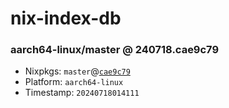 # nix-index-db
### aarch64-linux/master @ 240718.cae9c79
- Nixpkgs: `master`@[`cae9c79`](https://github.com/NixOS/nixpkgs/commit/cae9c799cae2a3b55bbe8060df702f1c710f2d6a)
- Platform: `aarch64-linux`
- Timestamp: `20240718014111`

